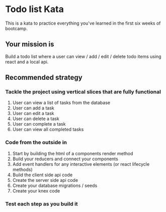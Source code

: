 # Todo list Kata

This is a kata to practice everything you've learned in the first six weeks of bootcamp.

## Your mission is

Build a todo list where a user can view / add / edit / delete todo items using react and a local api.

## Recommended strategy

### Tackle the project using vertical slices that are fully functional
  1. User can view a list of tasks from the database
  2. User can add a task
  3. User can edit a task
  4. User can delete a task
  5. User can complete a task
  6. User can view all completed tasks
 
### Code from the outside in
  1. Start by building the html of a components render method
  2. Build your reducers and connect your components 
  3. Add event handlers for any interactive elements (or react lifecycle methods)
  4. Build the client side api code
  5. Create the server side api code
  6. Create your database migrations / seeds 
  7. Create your knex code
  
### Test each step as you build it

